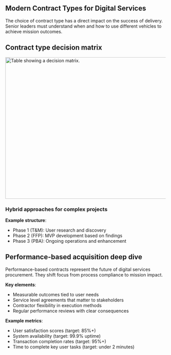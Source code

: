 ## Modern Contract Types for Digital Services
The choice of contract type has a direct impact on the success of delivery. Senior leaders must understand when and how to use different vehicles to achieve mission outcomes.

## Contract type decision matrix
<img width="672" height="444" alt="Table showing a decision matrix." src="https://github.com/user-attachments/assets/c1acb8c1-f5c0-4791-82a5-cb7c12a941a7" />

### Hybrid approaches for complex projects
**Example structure**:
- Phase 1 (T&M): User research and discovery
- Phase 2 (FFP): MVP development based on findings
- Phase 3 (PBA): Ongoing operations and enhancement

## Performance-based acquisition deep dive
Performance-based contracts represent the future of digital services procurement. They shift focus from process compliance to mission impact.

**Key elements**:
- Measurable outcomes tied to user needs
- Service level agreements that matter to stakeholders
- Contractor flexibility in execution methods
- Regular performance reviews with clear consequences

**Example metrics**:
- User satisfaction scores (target: 85%+)
- System availability (target: 99.9% uptime)
- Transaction completion rates (target: 95%+)
- Time to complete key user tasks (target: under 2 minutes)
